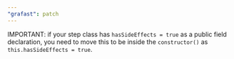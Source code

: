 ```yaml
---
"grafast": patch
---
```


IMPORTANT: if your step class has `hasSideEffects = true` as a public field
declaration, you need to move this to be inside the `constructor()` as
`this.hasSideEffects = true`.
